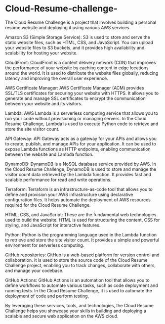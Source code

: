 # Cloud-Resume-challenge-

The Cloud Resume Challenge is a project that involves building a personal resume website and deploying it using various AWS services. 

Amazon S3 (Simple Storage Service): S3 is used to store and serve the static website files, such as HTML, CSS, and JavaScript. You can upload your website files to S3 buckets, and it provides high availability and scalability for hosting your website.

CloudFront: CloudFront is a content delivery network (CDN) that improves the performance of your website by caching content in edge locations around the world. It is used to distribute the website files globally, reducing latency and improving the overall user experience.

AWS Certificate Manager: AWS Certificate Manager (ACM) provides SSL/TLS certificates for securing your website with HTTPS. It allows you to generate and manage SSL certificates to encrypt the communication between your website and its visitors.

Lambda: AWS Lambda is a serverless computing service that allows you to run your code without provisioning or managing servers. In the Cloud Resume Challenge, Lambda is used to execute Python code to retrieve and store the site visitor count.

API Gateway: API Gateway acts as a gateway for your APIs and allows you to create, publish, and manage APIs for your application. It can be used to expose Lambda functions as HTTP endpoints, enabling communication between the website and Lambda function.

DynamoDB: DynamoDB is a NoSQL database service provided by AWS. In the Cloud Resume Challenge, DynamoDB is used to store and manage the visitor count data retrieved by the Lambda function. It provides fast and scalable performance for read and write operations.

Terraform: Terraform is an infrastructure-as-code tool that allows you to define and provision your AWS infrastructure using declarative configuration files. It helps automate the deployment of AWS resources required for the Cloud Resume Challenge.

HTML, CSS, and JavaScript: These are the fundamental web technologies used to build the website. HTML is used for structuring the content, CSS for styling, and JavaScript for interactive features.

Python: Python is the programming language used in the Lambda function to retrieve and store the site visitor count. It provides a simple and powerful environment for serverless computing.

GitHub repositories: GitHub is a web-based platform for version control and collaboration. It is used to store the source code of the Cloud Resume Challenge project, enabling you to track changes, collaborate with others, and manage your codebase.

GitHub Actions: GitHub Actions is an automation tool that allows you to define workflows to automate various tasks, such as code deployment and running tests. In the Cloud Resume Challenge, it is used to automate the deployment of code and perform testing.

By leveraging these services, tools, and technologies, the Cloud Resume Challenge helps you showcase your skills in building and deploying a scalable and secure web application on the AWS cloud.
